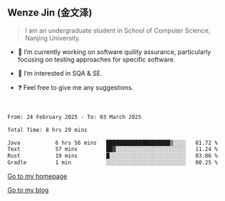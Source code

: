 ## Wenze Jin (金文泽)

> I am an undergraduate student in School of Computer Science, Nanjing University.

- 🔭 I’m currently working on software quility assurance, particularly focusing on testing approaches for specific software.
  
- 🌱 I’m interested in SQA & SE.
  
- ❓ Feel free to give me any suggestions.  

<br>  

<!--START_SECTION:waka-->

```txt
From: 24 February 2025 - To: 03 March 2025

Total Time: 8 hrs 29 mins

Java           6 hrs 56 mins   ████████████████████▒░░░░   81.72 %
Text           57 mins         ██▓░░░░░░░░░░░░░░░░░░░░░░   11.24 %
Rust           19 mins         █░░░░░░░░░░░░░░░░░░░░░░░░   03.86 %
Gradle         1 min           ░░░░░░░░░░░░░░░░░░░░░░░░░   00.25 %
```

<!--END_SECTION:waka-->

[Go to my homepage](https://wenzejin.github.io)

[Go to my blog](https://wenzejin.notion.site/Wenze-Jin-s-Blog-1635e9fa7b6d80b3adcedfacc74aa717?pvs=4)
